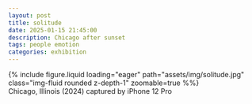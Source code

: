 ```yaml
---
layout: post
title: solitude
date: 2025-01-15 21:45:00
description: Chicago after sunset
tags: people emotion
categories: exhibition
---
```


<div class="row">
    <div class="col-sm mt-3 mt-md-0">
        {% include figure.liquid loading="eager" path="assets/img/solitude.jpg" class="img-fluid rounded z-depth-1" zoomable=true %%}
    </div>
</div>
<div class="caption">
    Chicago, Illinois (2024)
    captured by iPhone 12 Pro
</div>
